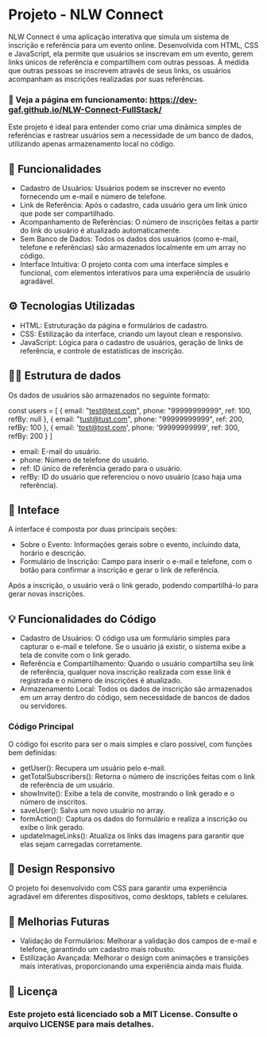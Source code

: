 # Projeto - NLW Connect

NLW Connect é uma aplicação interativa que simula um sistema de inscrição e referência para um evento online. Desenvolvida com HTML, CSS e JavaScript, ela permite que usuários se inscrevam em um evento, gerem links únicos de referência e compartilhem com outras pessoas. À medida que outras pessoas se inscrevem através de seus links, os usuários acompanham as inscrições realizadas por suas referências.

### 🔗 Veja a página em funcionamento: https://dev-gaf.github.io/NLW-Connect-FullStack/

Este projeto é ideal para entender como criar uma dinâmica simples de referências e rastrear usuários sem a necessidade de um banco de dados, utilizando apenas armazenamento local no código.

## 🎯 Funcionalidades

* Cadastro de Usuários: Usuários podem se inscrever no evento fornecendo um e-mail e número de telefone.
* Link de Referência: Após o cadastro, cada usuário gera um link único que pode ser compartilhado.
* Acompanhamento de Referências: O número de inscrições feitas a partir do link do usuário é atualizado automaticamente.
* Sem Banco de Dados: Todos os dados dos usuários (como e-mail, telefone e referências) são armazenados localmente em um array no código.
* Interface Intuitiva: O projeto conta com uma interface simples e funcional, com elementos interativos para uma experiência de usuário agradável.

## ⚙ Tecnologias Utilizadas

* HTML: Estruturação da página e formulários de cadastro.
* CSS: Estilização da interface, criando um layout clean e responsivo.
* JavaScript: Lógica para o cadastro de usuários, geração de links de referência, e controle de estatísticas de inscrição.

## 👨‍💻 Estrutura de dados

Os dados de usuários são armazenados no seguinte formato:

const users = [
  {
      email: "test@test.com",
      phone: "99999999999",
      ref: 100,
      refBy: null
  },
  {
      email: "tust@tust.com",
      phone: "99999999999",
      ref: 200,
      refBy: 100
  },
  {
      email: 'tost@tost.com',
      phone: '99999999999',
      ref: 300,
      refBy: 200
  }
]

* email: E-mail do usuário.
* phone: Número de telefone do usuário.
* ref: ID único de referência gerado para o usuário.
* refBy: ID do usuário que referenciou o novo usuário (caso haja uma referência).

## 📱 Inteface

A interface é composta por duas principais seções:

* Sobre o Evento: Informações gerais sobre o evento, incluindo data, horário e descrição.
* Formulário de Inscrição: Campo para inserir o e-mail e telefone, com o botão para confirmar a inscrição e gerar o link de referência.

Após a inscrição, o usuário verá o link gerado, podendo compartilhá-lo para gerar novas inscrições.

## 💡 Funcionalidades do Código

* Cadastro de Usuários: O código usa um formulário simples para capturar o e-mail e telefone. Se o usuário já existir, o sistema exibe a tela de convite com o link gerado.
* Referência e Compartilhamento: Quando o usuário compartilha seu link de referência, qualquer nova inscrição realizada com esse link é registrada e o número de inscrições é atualizado.
* Armazenamento Local: Todos os dados de inscrição são armazenados em um array dentro do código, sem necessidade de bancos de dados ou servidores.

### Código Principal

O código foi escrito para ser o mais simples e claro possível, com funções bem definidas:

* getUser(): Recupera um usuário pelo e-mail.
* getTotalSubscribers(): Retorna o número de inscrições feitas com o link de referência de um usuário.
* showInvite(): Exibe a tela de convite, mostrando o link gerado e o número de inscritos.
* saveUser(): Salva um novo usuário no array.
* formAction(): Captura os dados do formulário e realiza a inscrição ou exibe o link gerado.
* updateImageLinks(): Atualiza os links das imagens para garantir que elas sejam carregadas corretamente.

## 🎨 Design Responsivo

O projeto foi desenvolvido com CSS para garantir uma experiência agradável em diferentes dispositivos, como desktops, tablets e celulares.

## 🌱 Melhorias Futuras

* Validação de Formulários: Melhorar a validação dos campos de e-mail e telefone, garantindo um cadastro mais robusto.
* Estilização Avançada: Melhorar o design com animações e transições mais interativas, proporcionando uma experiência ainda mais fluida.

## 📄 Licença

### Este projeto está licenciado sob a MIT License. Consulte o arquivo LICENSE para mais detalhes.
